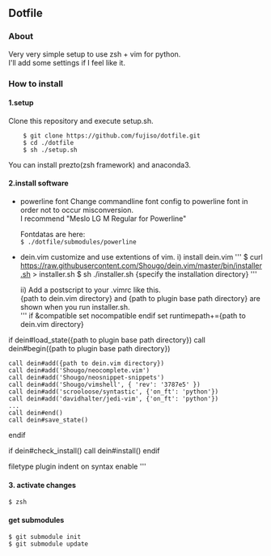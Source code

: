 ## Dotfile

### About
Very very simple setup to use zsh + vim for python.  
I'll add some settings if I feel like it.  


### How to install
#### 1.setup
Clone this repository and execute setup.sh.

```shell
    $ git clone https://github.com/fujiso/dotfile.git
    $ cd ./dotfile
    $ sh ./setup.sh
```

You can install prezto(zsh framework) and anaconda3.

#### 2.install software
* powerline font
    Change commandline font config to powerline font in order not to occur misconversion.   
    I recommend "Meslo LG M Regular for Powerline"   

    Fontdatas are here:  
    ``$ ./dotfile/submodules/powerline``  

* dein.vim
    customize and use extentions of vim.
    i) install dein.vim
'''
$ curl https://raw.githubusercontent.com/Shougo/dein.vim/master/bin/installer.sh > installer.sh
$ sh ./installer.sh {specify the installation directory}
'''

    ii) Add a postscript to your .vimrc like this.  
        {path to dein.vim directory} and {path to plugin base path directory} are shown when you run installer.sh.  
'''
if &compatible
    set nocompatible
endif
set runtimepath+={path to dein.vim directory}

if dein#load_state({path to plugin base path directory})
    call dein#begin({path to plugin base path directory})

    call dein#add({path to dein.vim directory})
    call dein#add('Shougo/neocomplete.vim')
    call dein#add('Shougo/neosnippet-snippets')
    call dein#add('Shougo/vimshell', { 'rev': '3787e5' })
    call dein#add('scrooloose/syntastic', {'on_ft': 'python'})
    call dein#add('davidhalter/jedi-vim', {'on_ft': 'python'})
    ...
    call dein#end()
    call dein#save_state()
endif

if dein#check_install()
    call dein#install()
endif

filetype plugin indent on
syntax enable
'''


#### 3. activate changes
    $ zsh

#### get submodules
    $ git submodule init
    $ git submodule update
